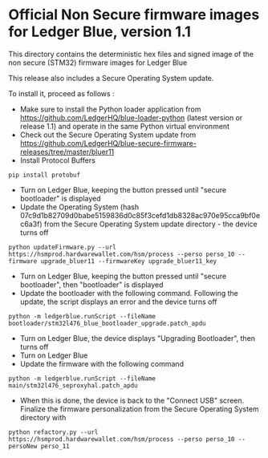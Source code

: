 # Official Non Secure firmware images for Ledger Blue, version 1.1

This directory contains the deterministic hex files and signed image of the non secure (STM32) firmware images for Ledger Blue 

This release also includes a Secure Operating System update. 

To install it, proceed as follows : 

  - Make sure to install the Python loader application from https://github.com/LedgerHQ/blue-loader-python (latest version or release 1.1) and operate in the same Python virtual environment
  - Check out the Secure Operating System update from https://github.com/LedgerHQ/blue-secure-firmware-releases/tree/master/bluer11 
  - Install Protocol Buffers

```
pip install protobuf
```
  - Turn on Ledger Blue, keeping the button pressed until "secure bootloader" is displayed
  - Update the Operating System (hash 07c9d1b82709d0babe5159836d0c85f3cefd1db8328ac970e95cca9bf0ec6a3f) from the Secure Operating System update directory - the device turns off

```
python updateFirmware.py --url https://hsmprod.hardwarewallet.com/hsm/process --perso perso_10 --firmware upgrade_bluer11 --firmwareKey upgrade_bluer11_key
```
  - Turn on Ledger Blue, keeping the button pressed until "secure bootloader", then "bootloader" is displayed
  - Update the bootloader with the following command. Following the update, the script displays an error and the device turns off

``` 
python -m ledgerblue.runScript --fileName bootloader/stm32l476_blue_bootloader_upgrade.patch_apdu      
```
  - Turn on Ledger Blue, the device displays "Upgrading Bootloader", then turns off
  - Turn on Ledger Blue
  - Update the firmware with the following command 

```
python -m ledgerblue.runScript --fileName main/stm32l476_seproxyhal.patch_apdu
```
  - When this is done, the device is back to the "Connect USB" screen. Finalize the firmware personalization from the Secure Operating System directory with
``` 
python refactory.py --url https://hsmprod.hardwarewallet.com/hsm/process --perso perso_10 --persoNew perso_11
```

